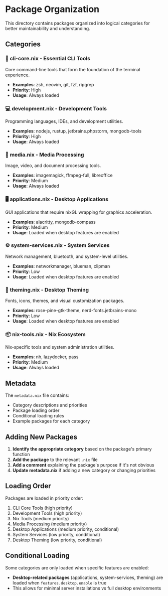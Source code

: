 # Package Organization

This directory contains packages organized into logical categories for better maintainability and understanding.

## Categories

### 🔧 **cli-core.nix** - Essential CLI Tools
Core command-line tools that form the foundation of the terminal experience.
- **Examples**: zsh, neovim, git, fzf, ripgrep
- **Priority**: High
- **Usage**: Always loaded

### 💻 **development.nix** - Development Tools  
Programming languages, IDEs, and development utilities.
- **Examples**: nodejs, rustup, jetbrains.phpstorm, mongodb-tools
- **Priority**: High
- **Usage**: Always loaded

### 🎨 **media.nix** - Media Processing
Image, video, and document processing tools.
- **Examples**: imagemagick, ffmpeg-full, libreoffice
- **Priority**: Medium
- **Usage**: Always loaded

### 🖥️ **applications.nix** - Desktop Applications
GUI applications that require nixGL wrapping for graphics acceleration.
- **Examples**: alacritty, mongodb-compass
- **Priority**: Medium
- **Usage**: Loaded when desktop features are enabled

### ⚙️ **system-services.nix** - System Services
Network management, bluetooth, and system-level utilities.
- **Examples**: networkmanager, blueman, clipman
- **Priority**: Low
- **Usage**: Loaded when desktop features are enabled

### 🎨 **theming.nix** - Desktop Theming
Fonts, icons, themes, and visual customization packages.
- **Examples**: rose-pine-gtk-theme, nerd-fonts.jetbrains-mono
- **Priority**: Low
- **Usage**: Loaded when desktop features are enabled

### 📦 **nix-tools.nix** - Nix Ecosystem
Nix-specific tools and system administration utilities.
- **Examples**: nh, lazydocker, pass
- **Priority**: Medium
- **Usage**: Always loaded

## Metadata

The `metadata.nix` file contains:
- Category descriptions and priorities
- Package loading order
- Conditional loading rules
- Example packages for each category

## Adding New Packages

1. **Identify the appropriate category** based on the package's primary function
2. **Add the package** to the relevant `.nix` file
3. **Add a comment** explaining the package's purpose if it's not obvious
4. **Update metadata.nix** if adding a new category or changing priorities

## Loading Order

Packages are loaded in priority order:
1. CLI Core Tools (high priority)
2. Development Tools (high priority)  
3. Nix Tools (medium priority)
4. Media Processing (medium priority)
5. Desktop Applications (medium priority, conditional)
6. System Services (low priority, conditional)
7. Desktop Theming (low priority, conditional)

## Conditional Loading

Some categories are only loaded when specific features are enabled:
- **Desktop-related packages** (applications, system-services, theming) are loaded when `features.desktop.enable` is true
- This allows for minimal server installations vs full desktop environments